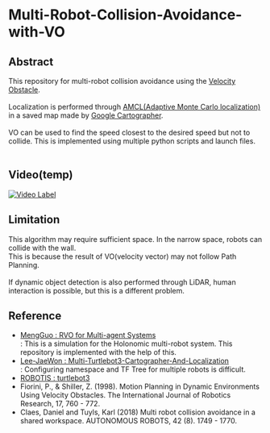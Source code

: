# Multi-Robot-Collision-Avoidance-with-VO

## Abstract
This repository for multi-robot collision avoidance using the [Velocity Obstacle](https://en.wikipedia.org/wiki/Velocity_obstacle).<br><br>
Localization is performed through [AMCL(Adaptive Monte Carlo localization)](http://wiki.ros.org/amcl) in a saved map made by [Google Cartographer](https://google-cartographer.readthedocs.io/en/latest/).<br><br>
VO can be used to find the speed closest to the desired speed but not to collide. This is implemented using multiple python scripts and launch files.<br><br>

## Video(temp)
[![Video Label](https://img.youtube.com/vi/IEfeJPWc0WE/0.jpg)](https://youtu.be/IEfeJPWc0WE)

## Limitation
This algorithm may require sufficient space. In the narrow space, robots can collide with the wall.<br>
This is because the result of VO(velocity vector) may not follow Path Planning.<br><br>
If dynamic object detection is also performed through LiDAR, human interaction is possible, but this is a different problem.

## Reference
* [MengGuo : RVO for Multi-agent Systems](https://github.com/MengGuo/RVO_Py_MAS)<br>
: This is a simulation for the Holonomic multi-robot system. This repository is implemented with the help of this.
* [Lee-JaeWon : Multi-Turtlebot3-Cartographer-And-Localization](https://github.com/Lee-JaeWon/Multi-Turtlebot3-Cartographer-And-Localization)<br>
: Configuring namespace and TF Tree for multiple robots is difficult.
* [ROBOTIS : turtlebot3](https://github.com/ROBOTIS-GIT/turtlebot3)<br>
* Fiorini, P., & Shiller, Z. (1998). Motion Planning in Dynamic Environments Using Velocity Obstacles. The International Journal of Robotics Research, 17, 760 - 772.<br>
* Claes, Daniel and Tuyls, Karl (2018) Multi robot collision avoidance in a shared workspace. AUTONOMOUS ROBOTS, 42 (8). 1749 - 1770.
